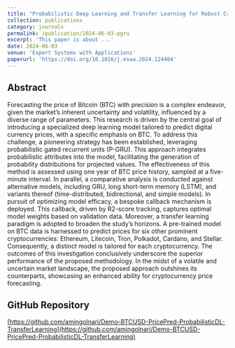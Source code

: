 ```yaml
---
title: "Probabilistic Deep Learning and Transfer Learning for Robust Cryptocurrency Price Prediction"
collection: publications
category: journals
permalink: /publication/2024-06-03-pgru
excerpt: 'This paper is about ...'
date: 2024-06-03
venue: 'Expert Systems with Applications'
paperurl: 'https://doi.org/10.1016/j.eswa.2024.124404'
---
```


## Abstract

Forecasting the price of Bitcoin (BTC) with precision is a complex endeavor, given the market’s inherent uncertainty and volatility, influenced by a diverse range of parameters. This research is driven by the central goal of introducing a specialized deep learning model tailored to predict digital currency prices, with a specific emphasis on BTC. To address this challenge, a pioneering strategy has been established, leveraging probabilistic gated recurrent units (P-GRU). This approach integrates probabilistic attributes into the model, facilitating the generation of probability distributions for projected values. The effectiveness of this method is assessed using one year of BTC price history, sampled at a five-minute interval. In parallel, a comparative analysis is conducted against alternative models, including GRU, long short-term memory (LSTM), and variants thereof (time-distributed, bidirectional, and simple models). In pursuit of optimizing model efficacy, a bespoke callback mechanism is deployed. This callback, driven by R2-score tracking, captures optimal model weights based on validation data. Moreover, a transfer learning paradigm is adopted to broaden the study’s horizons. A pre-trained model on BTC data is harnessed to predict prices for six other prominent cryptocurrencies: Ethereum, Litecoin, Tron, Polkadot, Cardano, and Stellar. Consequently, a distinct model is tailored for each cryptocurrency. The outcomes of this investigation conclusively underscore the superior performance of the proposed methodology. In the midst of a volatile and uncertain market landscape, the proposed approach outshines its counterparts, showcasing an enhanced ability for cryptocurrency price forecasting.

## GitHub Repository

[https://github.com/amingolnari/Demo-BTCUSD-PricePred-ProbabilisticDL-TransferLearning](https://github.com/amingolnari/Demo-BTCUSD-PricePred-ProbabilisticDL-TransferLearning)
